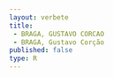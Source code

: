 ```yaml
---
layout: verbete
title:
 - BRAGA, GUSTAVO CORCAO
 - BRAGA, Gustavo Corção
published: false
type: R
---
```


